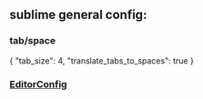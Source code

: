 ## sublime general config:
### tab/space
{
    "tab_size": 4,
    "translate_tabs_to_spaces": true
}

### [EditorConfig](http://editorconfig.org/)
